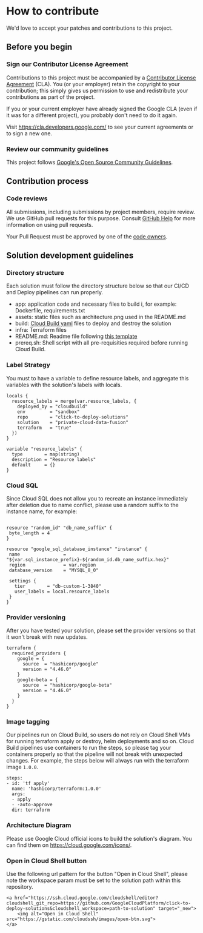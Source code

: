 # How to contribute

We'd love to accept your patches and contributions to this project.

## Before you begin

### Sign our Contributor License Agreement

Contributions to this project must be accompanied by a
[Contributor License Agreement](https://cla.developers.google.com/about) (CLA).
You (or your employer) retain the copyright to your contribution; this simply
gives us permission to use and redistribute your contributions as part of the
project.

If you or your current employer have already signed the Google CLA (even if it
was for a different project), you probably don't need to do it again.

Visit <https://cla.developers.google.com/> to see your current agreements or to
sign a new one.

### Review our community guidelines

This project follows
[Google's Open Source Community Guidelines](https://opensource.google/conduct/).

## Contribution process

### Code reviews

All submissions, including submissions by project members, require review. We
use GitHub pull requests for this purpose. Consult
[GitHub Help](https://help.github.com/articles/about-pull-requests/) for more
information on using pull requests.

Your Pull Request must be approved by one of the [code owners](CODEOWNERS).


## Solution development guidelines

### Directory structure
Each solution must follow the directory structure below so that our CI/CD and Deploy pipelines can run properly.

- app: application code and necessary files to build i, for example: Dockerfile, requirements.txt
- assets: static files such as architecture.png used in the README.md
- build: [Cloud Build yaml](https://cloud.google.com/build/docs/build-config-file-schema) files to deploy and destroy the solution
- infra: Terraform files
- README.md: Readme file following [this template](./template_readme.md)
- prereq.sh: Shell script with all pre-requisities required before running Cloud Build.


### Label Strategy
You must to have a variable to define resource labels, and aggregate this variables with the solution's labels with locals.

```hcl
locals {
  resource_labels = merge(var.resource_labels, {
    deployed_by = "cloudbuild"
    env         = "sandbox"
    repo        = "click-to-deploy-solutions"
    solution    = "private-cloud-data-fusion"
    terraform   = "true"
  })
}

variable "resource_labels" {
  type        = map(string)
  description = "Resource labels"
  default     = {}
}
```

### Cloud SQL
Since Cloud SQL does not allow you to recreate an instance immediately after deletion due to name conflict, please use a random suffix to the instance name, for example:
```hcl

resource "random_id" "db_name_suffix" {
 byte_length = 4
}

resource "google_sql_database_instance" "instance" {
 name                = "${var.sql_instance_prefix}-${random_id.db_name_suffix.hex}"
 region              = var.region
 database_version    = "MYSQL_8_0"

 settings {
   tier        = "db-custom-1-3840"
   user_labels = local.resource_labels
 }
}
```

### Provider versioning
After you have tested your solution, please set the provider versions so that it won't break with new updates.
```hcl
terraform {
  required_providers {
    google = {
      source  = "hashicorp/google"
      version = "4.46.0"
    }
    google-beta = {
      source  = "hashicorp/google-beta"
      version = "4.46.0"
    }
  }
}
```

### Image tagging
Our pipelines run on Cloud Build, so users do not rely on Cloud Shell VMs for running terraform apply or destroy, helm deployments and so on. Cloud Build pipelines use containers to run the steps, so please tag your containers properly so that the pipeline will not break with unexpected changes.
For example, the steps below will always run with the terraform image `1.0.0`.

```
steps:
- id: 'tf apply'
  name: 'hashicorp/terraform:1.0.0'
  args:
  - apply
  - -auto-approve
  dir: terraform
```

### Architecture Diagram

Please use Google Cloud official icons to build the solution's diagram. You can find them on https://cloud.google.com/icons/.

### Open in Cloud Shell button

Use the following url pattern for the button "Open in Cloud Shell", please note the workspace param must be set to the solution path within this repository.
```
<a href="https://ssh.cloud.google.com/cloudshell/editor?cloudshell_git_repo=https://github.com/GoogleCloudPlatform/click-to-deploy-solutions&cloudshell_workspace=path-to-solution" target="_new">
    <img alt="Open in Cloud Shell" src="https://gstatic.com/cloudssh/images/open-btn.svg">
</a>
```
